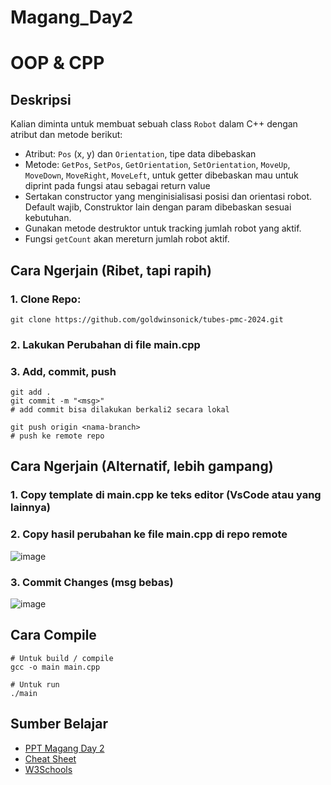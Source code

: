 # Magang_Day2
# OOP & CPP
## Deskripsi
Kalian diminta untuk membuat sebuah class `Robot` dalam C++ dengan atribut dan metode berikut:
- Atribut: `Pos` (x, y) dan `Orientation`, tipe data dibebaskan
- Metode: `GetPos`, `SetPos`, `GetOrientation`, `SetOrientation`, `MoveUp`, `MoveDown`, `MoveRight`, `MoveLeft`, untuk getter dibebaskan mau untuk diprint pada fungsi atau sebagai return value
- Sertakan constructor yang menginisialisasi posisi dan orientasi robot. Default wajib, Construktor lain dengan param dibebaskan sesuai kebutuhan.
- Gunakan metode destruktor untuk tracking jumlah robot yang aktif.
- Fungsi `getCount` akan mereturn jumlah robot aktif.

## Cara Ngerjain (Ribet, tapi rapih)
### 1. Clone Repo:
```
git clone https://github.com/goldwinsonick/tubes-pmc-2024.git
```

### 2. Lakukan Perubahan di file main.cpp
### 3. Add, commit, push
```
git add .
git commit -m "<msg>"
# add commit bisa dilakukan berkali2 secara lokal

git push origin <nama-branch>
# push ke remote repo
```
## Cara Ngerjain (Alternatif, lebih gampang)
### 1. Copy template di main.cpp ke teks editor (VsCode atau yang lainnya)
### 2. Copy hasil perubahan ke file main.cpp di repo remote
![image](https://github.com/Dagozelektrik/Magang_Day2/assets/145430162/9b76ffd4-13f2-4bb8-8901-5bae201b0fac)
### 3. Commit Changes (msg bebas)
![image](https://github.com/Dagozelektrik/Magang_Day2/assets/145430162/9b0451fc-49c8-4a78-ba4e-f90e70610d4e)
## Cara Compile
``` 
# Untuk build / compile
gcc -o main main.cpp

# Untuk run
./main

```      
## Sumber Belajar
- [PPT Magang Day 2](https://www.canva.com/design/DAGE2HPX32g/5PpVyz0tu0N4T4ek3Zeogg/edit)
- [Cheat Sheet](https://dranolia.medium.com/c-cheatsheet-01a308f702bd)
- [W3Schools](https://www.w3schools.com/cpp/)
